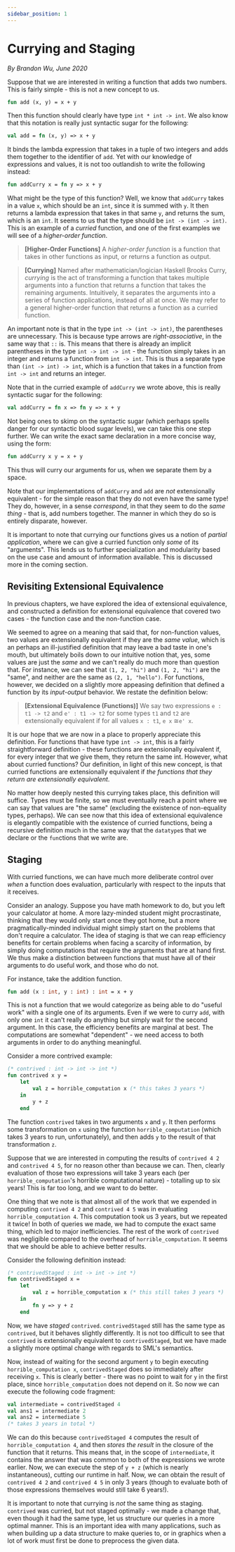 ```yaml
---
sidebar_position: 1
---
```


# Currying and Staging

_By Brandon Wu, June 2020_

Suppose that we are interested in writing a function that adds two numbers. This is fairly simple - this is not a new concept to us.

```sml
fun add (x, y) = x + y
```

Then this function should clearly have type `int * int -> int`. We also know that this notation is really just syntactic sugar for the following:

```sml
val add = fn (x, y) => x + y
```

It binds the lambda expression that takes in a tuple of two integers and adds them together to the identifier of `add`. Yet with our knowledge of expressions and values, it is not too outlandish to write the following instead:

```sml
fun addCurry x = fn y => x + y
```

What might be the type of this function? Well, we know that `addCurry` takes in a value `x`, which should be an `int`, since it is summed with `y`. It then returns a lambda expression that takes in that same `y`, and returns the sum, which is an `int`. It seems to us that the type should be `int -> (int -> int)`. This is an example of a _curried_ function, and one of the first examples we will see of a _higher-order function_.

> **[Higher-Order Functions]** A _higher-order function_ is a function that takes in other functions as input, or returns a function as output.

> **[Currying]** Named after mathematician/logician Haskell Brooks Curry, _currying_ is the act of transforming a function that takes multiple arguments into a function that returns a function that takes the remaining arguments. Intuitively, it separates the arguments into a series of function applications, instead of all at once. We may refer to a general higher-order function that returns a function as a curried function.

An important note is that in the type `int -> (int -> int)`, the parentheses are unnecessary. This is because type arrows are _right-associative_, in the same way that `::` is. This means that there is already an implicit parentheses in the type `int -> int -> int` - the function simply takes in an integer and returns a function from `int -> int`. This is thus a separate type than `(int -> int) -> int`, which is a function that takes in a function from `int -> int` and returns an integer.

Note that in the curried example of `addCurry` we wrote above, this is really syntactic sugar for the following:

```sml
val addCurry = fn x => fn y => x + y
```

Not being ones to skimp on the syntactic sugar (which perhaps spells danger for our syntactic blood sugar levels), we can take this one step further. We can write the exact same declaration in a more concise way, using the form:

```sml
fun addCurry x y = x + y
```

This thus will curry our arguments for us, when we separate them by a space.

Note that our implementations of `addCurry` and `add` are _not_ extensionally equivalent - for the simple reason that they do not even have the same type! They do, however, in a sense _correspond_, in that they seem to do the _same thing_ - that is, add numbers together. The manner in which they do so is entirely disparate, however.

It is important to note that currying our functions gives us a notion of _partial application_, where we can give a curried function only _some_ of its "arguments". This lends us to further specialization and modularity based on the use case and amount of information available. This is discussed more in the coming section.

## Revisiting Extensional Equivalence

In previous chapters, we have explored the idea of extensional equivalence, and constructed a definition for extensional equivalence that covered two cases - the function case and the non-function case.

We seemed to agree on a meaning that said that, for non-function values, two values are extensionally equivalent if they are the _same value_, which is an perhaps an ill-justified definition that may leave a bad taste in one's mouth, but ultimately boils down to our intuitive notion that, yes, some values are just the _same_ and we can't really do much more than question that. For instance, we can see that `(1, 2, "hi")` and `(1, 2, "hi")` are the "same", and neither are the same as `(2, 1, "hello")`. For functions, however, we decided on a slightly more appeasing definition that defined a function by its _input-output_ behavior. We restate the definition below:

> **[Extensional Equivalence (Functions)]** We say two expressions `e : t1 -> t2` and `e' : t1 -> t2` for some types `t1` and `t2` are extensionally equivalent if for all values `x : t1`, `e x` $\cong$`e' x`.

It is our hope that we are now in a place to properly appreciate this definition. For functions that have type `int -> int`, this is a fairly straightforward definition - these functions are extensionally equivalent if, for every integer that we give them, they return the same int. However, what about curried functions? Our definition, in light of this new concept, is that curried functions are extensionally equivalent if _the functions that they return are extensionally equivalent_.

No matter how deeply nested this currying takes place, this definition will suffice. Types must be finite, so we must eventually reach a point where we can say that values are "the same" (excluding the existence of non-equality types, perhaps). We can see now that this idea of extensional equivalence is elegantly compatible with the existence of curried functions, being a recursive definition much in the same way that the `datatype`s that we declare or the `fun`ctions that we write are.

## Staging

With curried functions, we can have much more deliberate control over _when_ a function does evaluation, particularly with respect to the inputs that it receives.

Consider an analogy. Suppose you have math homework to do, but you left your calculator at home. A more lazy-minded student might procrastinate, thinking that they would only start once they got home, but a more pragmatically-minded individual might simply start on the problems that don't require a calculator. The idea of staging is that we can reap efficiency benefits for certain problems when facing a scarcity of information, by simply doing computations that require the arguments that are at hand first. We thus make a distinction between functions that must have all of their arguments to do useful work, and those who do not.

For instance, take the addition function.

```sml
fun add (x : int, y : int) : int = x + y
```

This is not a function that we would categorize as being able to do "useful work" with a single one of its arguments. Even if we were to curry `add`, with only one `int` it can't really do anything but simply wait for the second argument. In this case, the efficiency benefits are marginal at best. The computations are somewhat "dependent" - we need access to both arguments in order to do anything meaningful.

Consider a more contrived example:

```sml
(* contrived : int -> int -> int *)
fun contrived x y =
    let
        val z = horrible_computation x (* this takes 3 years *)
    in
        y + z
    end
```

The function `contrived` takes in two arguments `x` and `y`. It then performs some transformation on `x` using the function `horrible_computation` (which takes 3 years to run, unfortunately), and then adds `y` to the result of that transformation `z`.

Suppose that we are interested in computing the results of `contrived 4 2` and `contrived 4 5`, for no reason other than because we can. Then, clearly evaluation of those two expressions will take 3 years each (per `horrible_computation`'s horrible computational nature) - totalling up to six years! This is far too long, and we want to do better.

One thing that we note is that almost all of the work that we expended in computing `contrived 4 2` and `contrived 4 5` was in evaluating `horrible_computation 4`. This computation took us 3 years, but we repeated it twice! In both of queries we made, we had to compute the exact same thing, which led to major inefficiencies. The rest of the work of `contrived` was negligible compared to the overhead of `horrible_computation`. It seems that we should be able to achieve better results.

Consider the following definition instead:

```sml
(* contrivedStaged : int -> int -> int *)
fun contrivedStaged x =
    let
        val z = horrible_computation x (* this still takes 3 years *)
    in
        fn y => y + z
    end
```

Now, we have _staged_ `contrived`. `contrivedStaged` still has the same type as `contrived`, but it behaves slightly differently. It is not too difficult to see that `contrived` is extensionally equivalent to `contrivedStaged`, but we have made a slightly more optimal change with regards to SML's semantics.

Now, instead of waiting for the second argument `y` to begin executing `horrible_computation x`, `contrivedStaged` does so immediately after receiving `x`. This is clearly better - there was no point to wait for `y` in the first place, since `horrible_computation` does not depend on it. So now we can execute the following code fragment:

```sml
val intermediate = contrivedStaged 4
val ans1 = intermediate 2
val ans2 = intermediate 5
(* takes 3 years in total *)
```

We can do this because `contrivedStaged 4` computes the result of `horrible_computation 4`, and then _stores the result_ in the closure of the function that it returns. This means that, in the scope of `intermediate`, it contains the answer that was common to both of the expressions we wrote earlier. Now, we can execute the step of `y + z` (which is nearly instantaneous), cutting our runtime in half. Now, we can obtain the result of `contrived 4 2` and `contrived 4 5` in only 3 years (though to evaluate both of those expressions themselves would still take 6 years!).

It is important to note that currying is _not_ the same thing as staging. `contrived` was curried, but not staged optimally - we made a change that, even though it had the same type, let us structure our queries in a more optimal manner. This is an important idea with many applications, such as when building up a data structure to make queries to, or in graphics when a lot of work must first be done to preprocess the given data.
